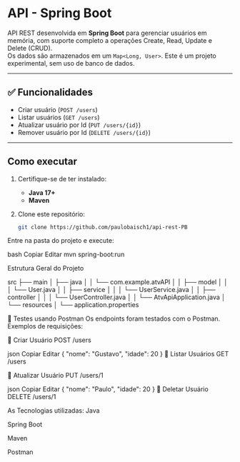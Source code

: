 # API - Spring Boot

API REST desenvolvida em **Spring Boot** para gerenciar usuários em memória, com suporte completo a operações Create, Read, Update e Delete (CRUD).  
Os dados são armazenados em um `Map<Long, User>`. Este é um projeto experimental, sem uso de banco de dados.

---

## ✅ Funcionalidades

- Criar usuário (`POST /users`)
- Listar usuários (`GET /users`)
- Atualizar usuário por Id (`PUT /users/{id}`)
- Remover usuário por Id (`DELETE /users/{id}`)

---

##  Como executar

1. Certifique-se de ter instalado:  
   - **Java 17+**  
   - **Maven**

2. Clone este repositório:  
   ```bash
   git clone https://github.com/paulobaisch1/api-rest-PB
Entre na pasta do projeto e execute:

bash
Copiar
Editar
mvn spring-boot:run


 Estrutura Geral do Projeto
 

src
├── main
│   ├── java
│   │   └── com.example.atvAPI
│   │       ├── model
│   │       │   └── User.java
│   │       ├── service
│   │       │   └── UserService.java
│   │       ├── controller
│   │       │   └── UserController.java
│   │       └── AtvApiApplication.java
│   └── resources
│       └── application.properties



🧪 Testes usando Postman
Os endpoints foram testados com o Postman. Exemplos de requisições:

🔹 Criar Usuário
POST /users

json
Copiar
Editar
{
  "nome": "Gustavo",
  "idade": 20
}
🔹 Listar Usuários
GET /users

🔹 Atualizar Usuário
PUT /users/1

json
Copiar
Editar
{
  "nome": "Paulo",
  "idade": 20
}
🔹 Deletar Usuário
DELETE /users/1

As Tecnologias utilizadas:
Java

Spring Boot

Maven

Postman
